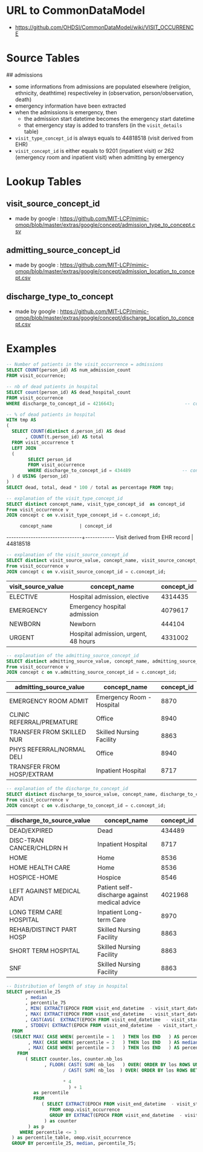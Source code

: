 # URL to CommonDataModel
- https://github.com/OHDSI/CommonDataModel/wiki/VISIT_OCCURRENCE

# Source Tables

## admissions

- some informations from admissions are populated elsewhere (religion, ethnicity, deathtime) respectiveley in (observation, person/observation, death)
- emergency information have been extracted
- when the admissions is emergency, then 
	- the admission start datetime becomes the emergency start datetime
	- that emergency stay is added to transfers (in the `visit_details` table)
- `visit_type_concept_id` is always equals to 44818518 (visit derived from EHR)
- `visit_concept_id` is either equals to 9201 (inpatient visit) or 262 (emergency room and inpatient visit) when admitting by emergency

# Lookup Tables

## visit_source_concept_id
- made by google : https://github.com/MIT-LCP/mimic-omop/blob/master/extras/google/concept/admission_type_to_concept.csv

## admitting_source_concept_id
- made by google : https://github.com/MIT-LCP/mimic-omop/blob/master/extras/google/concept/admission_location_to_concept.csv

## discharge_type_to_concept
- made by google : https://github.com/MIT-LCP/mimic-omop/blob/master/extras/google/concept/discharge_location_to_concept.csv

# Examples

``` sql
-- Number of patients in the visit_occurrence = admissions 
SELECT COUNT(person_id) AS num_admission_count
FROM visit_occurrence;
```

``` sql
-- nb of dead patients in hospital
SELECT count(person_id) AS dead_hospital_count
FROM visit_occurrence
WHERE discharge_to_concept_id = 4216643;                          -- concept.concept_name = 'Patient died'
```

``` sql
-- % of dead patients in hospital 
WITH tmp AS
(
  SELECT COUNT(distinct d.person_id) AS dead
       , COUNT(t.person_id) AS total
  FROM visit_occurrence t
  LEFT JOIN
  (
        SELECT person_id
        FROM visit_occurrence
        WHERE discharge_to_concept_id = 434489                   -- concept.concept_name = 'Dead'
  ) d USING (person_id)
)
SELECT dead, total, dead * 100 / total as percentage FROM tmp;
```

``` sql
-- explanation of the visit_type_concept_id
SELECT distinct concept_name, visit_type_concept_id  as concept_id
From visit_occurrence v
JOIN concept c on v.visit_type_concept_id = c.concept_id;
```
         concept_name          | concept_id
-------------------------------+------------
 Visit derived from EHR record |   44818518

``` sql
-- explanation of the visit_source_concept_id
SELECT distinct visit_source_value, concept_name, visit_source_concept_id  as concept_id
From visit_occurrence v
JOIN concept c on v.visit_source_concept_id = c.concept_id;
```
visit_source_value |             concept_name             | concept_id
--------------------|--------------------------------------|------------
 ELECTIVE           | Hospital admission, elective         |    4314435
 EMERGENCY          | Emergency hospital admission         |    4079617
 NEWBORN            | Newborn                              |     444104
 URGENT             | Hospital admission, urgent, 48 hours |    4331002

``` sql
-- explanation of the admitting_source_concept_id
SELECT distinct admitting_source_value, concept_name, admitting_source_concept_id  as concept_id
From visit_occurrence v
JOIN concept c on v.admitting_source_concept_id = c.concept_id;
```
admitting_source_value   |       concept_name        | concept_id
---------------------------|---------------------------|------------
 EMERGENCY ROOM ADMIT      | Emergency Room - Hospital |       8870
 CLINIC REFERRAL/PREMATURE | Office                    |       8940
 TRANSFER FROM SKILLED NUR | Skilled Nursing Facility  |       8863
 PHYS REFERRAL/NORMAL DELI | Office                    |       8940
 TRANSFER FROM HOSP/EXTRAM | Inpatient Hospital        |       8717

``` sql
-- explanation of the discharge_to_concept_id
SELECT distinct discharge_to_source_value, concept_name, discharge_to_concept_id  as concept_id
From visit_occurrence v
JOIN concept c on v.discharge_to_concept_id = c.concept_id;
```
 discharge_to_source_value |                 concept_name                  | concept_id
---------------------------|-----------------------------------------------|------------
 DEAD/EXPIRED              | Dead                                          |     434489
 DISC-TRAN CANCER/CHLDRN H | Inpatient Hospital                            |       8717
 HOME                      | Home                                          |       8536
 HOME HEALTH CARE          | Home                                          |       8536
 HOSPICE-HOME              | Hospice                                       |       8546
 LEFT AGAINST MEDICAL ADVI | Patient self-discharge against medical advice |    4021968
 LONG TERM CARE HOSPITAL   | Inpatient Long-term Care                      |       8970
 REHAB/DISTINCT PART HOSP  | Skilled Nursing Facility                      |       8863
 SHORT TERM HOSPITAL       | Skilled Nursing Facility                      |       8863
 SNF                       | Skilled Nursing Facility                      |       8863

``` sql
-- Distribution of length of stay in hospital
SELECT percentile_25
       , median
       , percentile_75
       , MIN( EXTRACT(EPOCH FROM visit_end_datetime  - visit_start_datetime)/60.0/60.0/24.0   )    AS minimum
       , MAX( EXTRACT(EPOCH FROM visit_end_datetime  - visit_start_datetime)/60.0/60.0/24.0 )    AS maximum
       , CAST(AVG(  EXTRACT(EPOCH FROM visit_end_datetime  - visit_start_datetime)/60.0/60.0/24.0 ) AS INTEGER)   AS mean
       , STDDEV( EXTRACT(EPOCH FROM visit_end_datetime  - visit_start_datetime)/60.0/60.0/24.0   ) AS stddev
  FROM
  (SELECT MAX( CASE WHEN( percentile = 1   ) THEN los END   ) AS percentile_25
        , MAX( CASE WHEN( percentile = 2   ) THEN los END   ) AS median
        , MAX( CASE WHEN( percentile = 3   ) THEN los END   ) AS percentile_75
    FROM
       ( SELECT counter.los, counter.nb_los
              , FLOOR( CAST( SUM( nb_los   ) OVER( ORDER BY los ROWS UNBOUNDED PRECEDING   ) AS DECIMAL   )
                     / CAST( SUM( nb_los  ) OVER( ORDER BY los ROWS BETWEEN UNBOUNDED PRECEDING
                                                                        AND UNBOUNDED FOLLOWING   )  AS DECIMAL   )
                     * 4
                       ) + 1
          as percentile
          FROM
             ( SELECT EXTRACT(EPOCH FROM visit_end_datetime  - visit_start_datetime)/60.0/60.0/24.0 as los, count(*) AS nb_los
                FROM omop.visit_occurrence
                GROUP BY EXTRACT(EPOCH FROM visit_end_datetime  - visit_start_datetime)/60.0/60.0/24.0
              ) as counter
        ) as p
     WHERE percentile <= 3
  ) as percentile_table, omop.visit_occurrence
  GROUP BY percentile_25, median, percentile_75;
```
